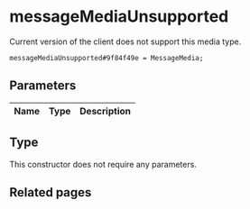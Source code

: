# messageMediaUnsupported
Current version of the client does not support this media type.

```
messageMediaUnsupported#9f84f49e = MessageMedia;
```

## Parameters
| Name | Type | Description |
| ---- | :----: | ----------- |


## Type
This constructor does not require any parameters.

## Related pages
